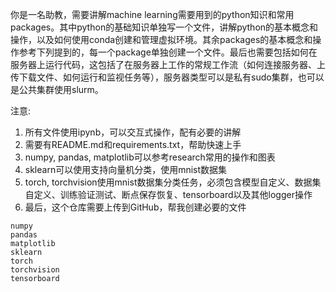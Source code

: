 你是一名助教，需要讲解machine learning需要用到的python知识和常用packages。其中python的基础知识单独写一个文件，讲解python的基本概念和操作，以及如何使用conda创建和管理虚拟环境。其余packages的基本概念和操作参考下列提到的，每一个package单独创建一个文件。最后也需要包括如何在服务器上运行代码，这包括了在服务器上工作的常规工作流（如何连接服务器、上传下载文件、如何运行和监视任务等），服务器类型可以是私有sudo集群，也可以是公共集群使用slurm。

注意:
1. 所有文件使用ipynb，可以交互式操作，配有必要的讲解
2. 需要有README.md和requirements.txt，帮助快速上手
3. numpy, pandas, matplotlib可以参考research常用的操作和图表
4. sklearn可以使用支持向量机分类，使用mnist数据集
5. torch, torchvision使用mnist数据集分类任务，必须包含模型自定义、数据集自定义、训练验证测试、断点保存恢复、tensorboard以及其他logger操作
6. 最后，这个仓库需要上传到GitHub，帮我创建必要的文件

```
numpy
pandas
matplotlib
sklearn
torch
torchvision
tensorboard
```